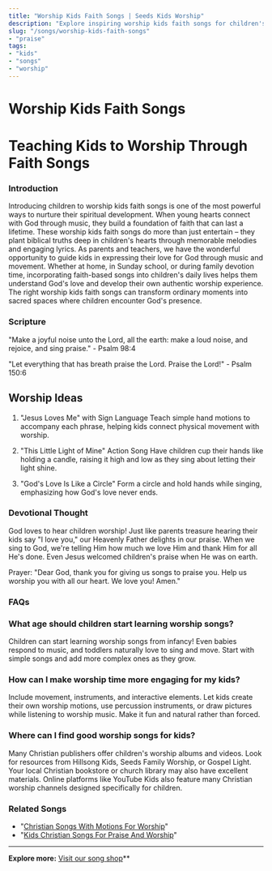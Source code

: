 ```yaml
---
title: "Worship Kids Faith Songs | Seeds Kids Worship"
description: "Explore inspiring worship kids faith songs for children's worship and faith development. Biblical music resources for families and ministry."
slug: "/songs/worship-kids-faith-songs"
- "praise"
tags:
- "kids"
- "songs"
- "worship"
---
```


# Worship Kids Faith Songs

# Teaching Kids to Worship Through Faith Songs

### Introduction
Introducing children to worship kids faith songs is one of the most powerful ways to nurture their spiritual development. When young hearts connect with God through music, they build a foundation of faith that can last a lifetime. These worship kids faith songs do more than just entertain – they plant biblical truths deep in children's hearts through memorable melodies and engaging lyrics. As parents and teachers, we have the wonderful opportunity to guide kids in expressing their love for God through music and movement. Whether at home, in Sunday school, or during family devotion time, incorporating faith-based songs into children's daily lives helps them understand God's love and develop their own authentic worship experience. The right worship kids faith songs can transform ordinary moments into sacred spaces where children encounter God's presence.

### Scripture
"Make a joyful noise unto the Lord, all the earth: make a loud noise, and rejoice, and sing praise." - Psalm 98:4

"Let everything that has breath praise the Lord. Praise the Lord!" - Psalm 150:6

## Worship Ideas
1. "Jesus Loves Me" with Sign Language
Teach simple hand motions to accompany each phrase, helping kids connect physical movement with worship.

2. "This Little Light of Mine" Action Song
Have children cup their hands like holding a candle, raising it high and low as they sing about letting their light shine.

3. "God's Love Is Like a Circle" 
Form a circle and hold hands while singing, emphasizing how God's love never ends.

### Devotional Thought
God loves to hear children worship! Just like parents treasure hearing their kids say "I love you," our Heavenly Father delights in our praise. When we sing to God, we're telling Him how much we love Him and thank Him for all He's done. Even Jesus welcomed children's praise when He was on earth.

Prayer: "Dear God, thank you for giving us songs to praise you. Help us worship you with all our heart. We love you! Amen."

### FAQs

### What age should children start learning worship songs?
Children can start learning worship songs from infancy! Even babies respond to music, and toddlers naturally love to sing and move. Start with simple songs and add more complex ones as they grow.

### How can I make worship time more engaging for my kids?
Include movement, instruments, and interactive elements. Let kids create their own worship motions, use percussion instruments, or draw pictures while listening to worship music. Make it fun and natural rather than forced.

### Where can I find good worship songs for kids?
Many Christian publishers offer children's worship albums and videos. Look for resources from Hillsong Kids, Seeds Family Worship, or Gospel Light. Your local Christian bookstore or church library may also have excellent materials. Online platforms like YouTube Kids also feature many Christian worship channels designed specifically for children.

### Related Songs

- "[Christian Songs With Motions For Worship](/songs/christian-songs-with-motions-for-worship/)"
- "[Kids Christian Songs For Praise And Worship](/songs/kids-christian-songs-for-praise-and-worship/)"

---

**Explore more:** [Visit our song shop](https://seedskidsworship.com/shop)**

<!-- Schema Markup -->
<script type="application/ld+json">
{
  "@context": "https://schema.org",
  "@type": "MusicRecording",
  "name": "Worship Kids Faith Songs",
  "byArtist": {
    "@type": "MusicGroup",
    "name": "Seeds Kids Worship"
  },
  "isFamilyFriendly": true,
  "url": "https://seedskidsworship.com/songs/worship-kids-faith-songs/"
}
</script>